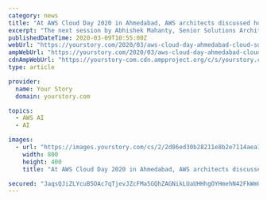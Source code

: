 ```yaml
---
category: news
title: "At AWS Cloud Day 2020 in Ahmedabad, AWS architects discussed how their Cloud solutions could help startups scale"
excerpt: "The next session by Abhishek Mahanty, Senior Solutions Architect, AWS, covered the Artificial Intelligence (AI) and Machine Learning (ML) services provided by AWS. \"AI and ML are super popular now because it's the centrepiece for digital transformation,\" he said. Abhishek spoke about how the mission of AWS is to put ML in the hands of every ..."
publishedDateTime: 2020-03-09T10:55:00Z
webUrl: "https://yourstory.com/2020/03/aws-cloud-day-ahmedabad-cloud-solutions-startups"
ampWebUrl: "https://yourstory.com/2020/03/aws-cloud-day-ahmedabad-cloud-solutions-startups/amp"
cdnAmpWebUrl: "https://yourstory-com.cdn.ampproject.org/c/s/yourstory.com/2020/03/aws-cloud-day-ahmedabad-cloud-solutions-startups/amp"
type: article

provider:
  name: Your Story
  domain: yourstory.com

topics:
  - AWS AI
  - AI

images:
  - url: "https://images.yourstory.com/cs/2/2d86ed30b28211e8b2e7114aea10c711/AWSCloudDayAhmedabadImage-1583750134111.png?fm=png&auto=format"
    width: 800
    height: 400
    title: "At AWS Cloud Day 2020 in Ahmedabad, AWS architects discussed how their Cloud solutions could help startups scale"

secured: "JaqsQJiZLYcuB5OAc7qTjevJZcFMa5GQhZAGNikLUaUHHhgOYHmehN42FkWm0wcwoe/PKfjp/y9gY+ccQRX/Kp4PtxOsvCGrFI2N2Sg+caPr34OV+YflHp9JK/aUlhJPSWldpeEnsDCrcp7ZrDczBTORU8axftwQEZImBK/saI+iv5WEBc2//trcAv3S5w7zEkLBe4GtmxAGN8hKHsG0m5o6VLZb+sdr+Jpx67Z9U92aGjteolvLInvaSqVRXx4yaX/7LrI7xptxYH+MiF0+L6USWQer9KP0iqLTUS7RLSvhf6wPCxo/+jwEKyrNHY/O;OYXfeN/QBV5zbeUATYxj9w=="
---
```


